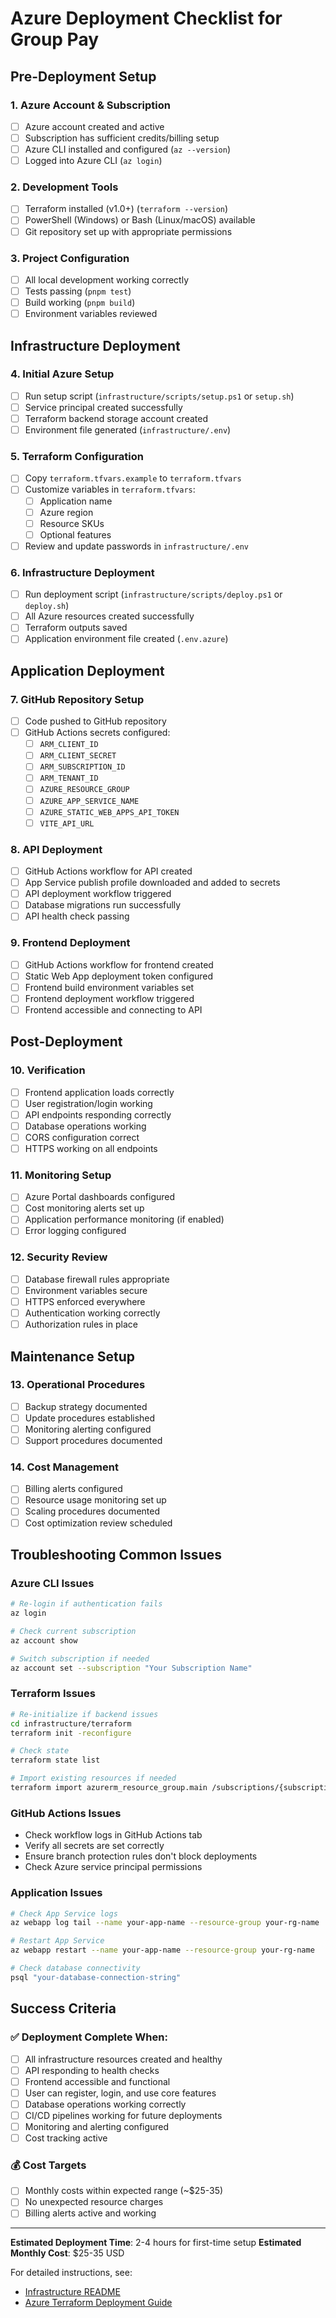# Azure Deployment Checklist for Group Pay

## Pre-Deployment Setup

### 1. Azure Account & Subscription

- [ ] Azure account created and active
- [ ] Subscription has sufficient credits/billing setup
- [ ] Azure CLI installed and configured (`az --version`)
- [ ] Logged into Azure CLI (`az login`)

### 2. Development Tools

- [ ] Terraform installed (v1.0+) (`terraform --version`)
- [ ] PowerShell (Windows) or Bash (Linux/macOS) available
- [ ] Git repository set up with appropriate permissions

### 3. Project Configuration

- [ ] All local development working correctly
- [ ] Tests passing (`pnpm test`)
- [ ] Build working (`pnpm build`)
- [ ] Environment variables reviewed

## Infrastructure Deployment

### 4. Initial Azure Setup

- [ ] Run setup script (`infrastructure/scripts/setup.ps1` or `setup.sh`)
- [ ] Service principal created successfully
- [ ] Terraform backend storage account created
- [ ] Environment file generated (`infrastructure/.env`)

### 5. Terraform Configuration

- [ ] Copy `terraform.tfvars.example` to `terraform.tfvars`
- [ ] Customize variables in `terraform.tfvars`:
  - [ ] Application name
  - [ ] Azure region
  - [ ] Resource SKUs
  - [ ] Optional features
- [ ] Review and update passwords in `infrastructure/.env`

### 6. Infrastructure Deployment

- [ ] Run deployment script (`infrastructure/scripts/deploy.ps1` or `deploy.sh`)
- [ ] All Azure resources created successfully
- [ ] Terraform outputs saved
- [ ] Application environment file created (`.env.azure`)

## Application Deployment

### 7. GitHub Repository Setup

- [ ] Code pushed to GitHub repository
- [ ] GitHub Actions secrets configured:
  - [ ] `ARM_CLIENT_ID`
  - [ ] `ARM_CLIENT_SECRET`
  - [ ] `ARM_SUBSCRIPTION_ID`
  - [ ] `ARM_TENANT_ID`
  - [ ] `AZURE_RESOURCE_GROUP`
  - [ ] `AZURE_APP_SERVICE_NAME`
  - [ ] `AZURE_STATIC_WEB_APPS_API_TOKEN`
  - [ ] `VITE_API_URL`

### 8. API Deployment

- [ ] GitHub Actions workflow for API created
- [ ] App Service publish profile downloaded and added to secrets
- [ ] API deployment workflow triggered
- [ ] Database migrations run successfully
- [ ] API health check passing

### 9. Frontend Deployment

- [ ] GitHub Actions workflow for frontend created
- [ ] Static Web App deployment token configured
- [ ] Frontend build environment variables set
- [ ] Frontend deployment workflow triggered
- [ ] Frontend accessible and connecting to API

## Post-Deployment

### 10. Verification

- [ ] Frontend application loads correctly
- [ ] User registration/login working
- [ ] API endpoints responding correctly
- [ ] Database operations working
- [ ] CORS configuration correct
- [ ] HTTPS working on all endpoints

### 11. Monitoring Setup

- [ ] Azure Portal dashboards configured
- [ ] Cost monitoring alerts set up
- [ ] Application performance monitoring (if enabled)
- [ ] Error logging configured

### 12. Security Review

- [ ] Database firewall rules appropriate
- [ ] Environment variables secure
- [ ] HTTPS enforced everywhere
- [ ] Authentication working correctly
- [ ] Authorization rules in place

## Maintenance Setup

### 13. Operational Procedures

- [ ] Backup strategy documented
- [ ] Update procedures established
- [ ] Monitoring alerting configured
- [ ] Support procedures documented

### 14. Cost Management

- [ ] Billing alerts configured
- [ ] Resource usage monitoring set up
- [ ] Scaling procedures documented
- [ ] Cost optimization review scheduled

## Troubleshooting Common Issues

### Azure CLI Issues

```bash
# Re-login if authentication fails
az login

# Check current subscription
az account show

# Switch subscription if needed
az account set --subscription "Your Subscription Name"
```

### Terraform Issues

```bash
# Re-initialize if backend issues
cd infrastructure/terraform
terraform init -reconfigure

# Check state
terraform state list

# Import existing resources if needed
terraform import azurerm_resource_group.main /subscriptions/{subscription-id}/resourceGroups/{rg-name}
```

### GitHub Actions Issues

- Check workflow logs in GitHub Actions tab
- Verify all secrets are set correctly
- Ensure branch protection rules don't block deployments
- Check Azure service principal permissions

### Application Issues

```bash
# Check App Service logs
az webapp log tail --name your-app-name --resource-group your-rg-name

# Restart App Service
az webapp restart --name your-app-name --resource-group your-rg-name

# Check database connectivity
psql "your-database-connection-string"
```

## Success Criteria

### ✅ Deployment Complete When:

- [ ] All infrastructure resources created and healthy
- [ ] API responding to health checks
- [ ] Frontend accessible and functional
- [ ] User can register, login, and use core features
- [ ] Database operations working correctly
- [ ] CI/CD pipelines working for future deployments
- [ ] Monitoring and alerting configured
- [ ] Cost tracking active

### 💰 Cost Targets

- [ ] Monthly costs within expected range (~$25-35)
- [ ] No unexpected resource charges
- [ ] Billing alerts active and working

---

**Estimated Deployment Time**: 2-4 hours for first-time setup
**Estimated Monthly Cost**: $25-35 USD

For detailed instructions, see:

- [Infrastructure README](infrastructure/README.md)
- [Azure Terraform Deployment Guide](docs/deployment/AZURE_TERRAFORM_DEPLOYMENT.md)
